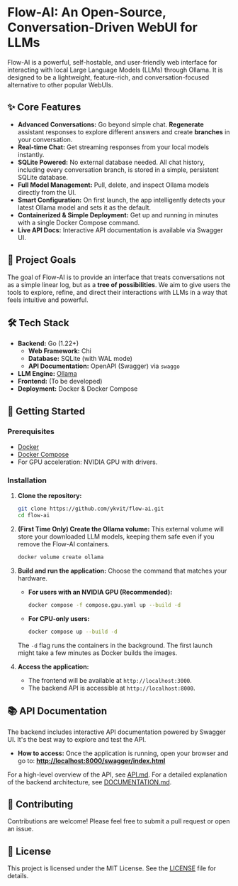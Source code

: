# Flow-AI: An Open-Source, Conversation-Driven WebUI for LLMs

Flow-AI is a powerful, self-hostable, and user-friendly web interface for interacting with local Large Language Models (LLMs) through Ollama. It is designed to be a lightweight, feature-rich, and conversation-focused alternative to other popular WebUIs.

## ✨ Core Features

- **Advanced Conversations:** Go beyond simple chat. **Regenerate** assistant responses to explore different answers and create **branches** in your conversation.
- **Real-time Chat:** Get streaming responses from your local models instantly.
- **SQLite Powered:** No external database needed. All chat history, including every conversation branch, is stored in a simple, persistent SQLite database.
- **Full Model Management:** Pull, delete, and inspect Ollama models directly from the UI.
- **Smart Configuration:** On first launch, the app intelligently detects your latest Ollama model and sets it as the default.
- **Containerized & Simple Deployment:** Get up and running in minutes with a single Docker Compose command.
- **Live API Docs:** Interactive API documentation is available via Swagger UI.

## 🎯 Project Goals

The goal of Flow-AI is to provide an interface that treats conversations not as a simple linear log, but as a **tree of possibilities**. We aim to give users the tools to explore, refine, and direct their interactions with LLMs in a way that feels intuitive and powerful.

## 🛠️ Tech Stack

- **Backend:** Go (1.22+)
  - **Web Framework:** Chi
  - **Database:** SQLite (with WAL mode)
  - **API Documentation:** OpenAPI (Swagger) via `swaggo`
- **LLM Engine:** [Ollama](https://ollama.com/)
- **Frontend:** (To be developed)
- **Deployment:** Docker & Docker Compose

## 🚀 Getting Started

### Prerequisites

- [Docker](https://www.docker.com/get-started)
- [Docker Compose](https://docs.docker.com/compose/install/)
- For GPU acceleration: NVIDIA GPU with drivers.

### Installation

1.  **Clone the repository:**
    ```sh
    git clone https://github.com/ykvit/flow-ai.git
    cd flow-ai
    ```

2.  **(First Time Only) Create the Ollama volume:**
    This external volume will store your downloaded LLM models, keeping them safe even if you remove the Flow-AI containers.
    ```sh
    docker volume create ollama
    ```

3.  **Build and run the application:**
    Choose the command that matches your hardware.

    - **For users with an NVIDIA GPU (Recommended):**
      ```sh
      docker compose -f compose.gpu.yaml up --build -d
      ```
    - **For CPU-only users:**
      ```sh
      docker compose up --build -d
      ```
    The `-d` flag runs the containers in the background. The first launch might take a few minutes as Docker builds the images.

4.  **Access the application:**
    - The frontend will be available at `http://localhost:3000`.
    - The backend API is accessible at `http://localhost:8000`.

## 📚 API Documentation

The backend includes interactive API documentation powered by Swagger UI. It's the best way to explore and test the API.

-   **How to access:** Once the application is running, open your browser and go to:
    **[http://localhost:8000/swagger/index.html](http://localhost:8000/swagger/index.html)**

For a high-level overview of the API, see [API.md](./API.md).
For a detailed explanation of the backend architecture, see [DOCUMENTATION.md](./DOCUMENTATION.md).

## 🤝 Contributing

Contributions are welcome! Please feel free to submit a pull request or open an issue.

## 📄 License

This project is licensed under the MIT License. See the [LICENSE](./LICENSE) file for details.